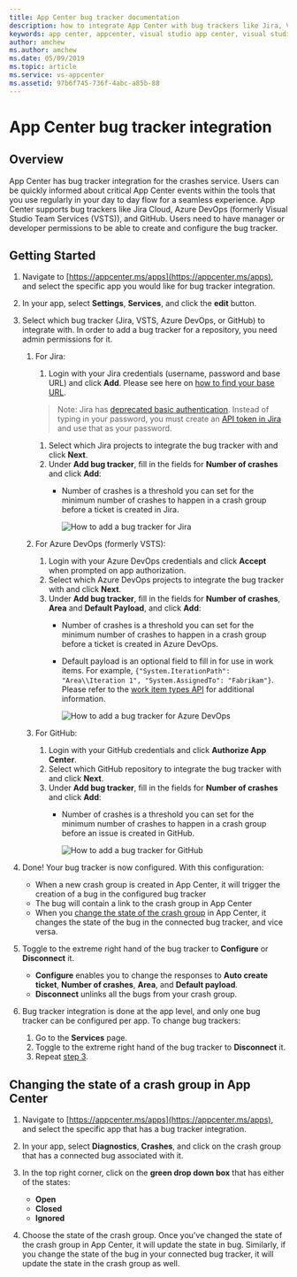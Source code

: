 ```yaml
---
title: App Center bug tracker documentation
description: how to integrate App Center with bug trackers like Jira, Visual Studio Team Services (VSTS) and GitHub
keywords: app center, appcenter, visual studio app center, visual studio appcenter, bug tracker, bugtracker, documentation, hockeyapp, VSTS, github
author: amchew
ms.author: amchew
ms.date: 05/09/2019
ms.topic: article
ms.service: vs-appcenter
ms.assetid: 97b6f745-736f-4abc-a85b-88
---
```


# App Center bug tracker integration

## Overview

App Center has bug tracker integration for the crashes service. Users can be quickly informed about critical App Center events within the tools that you use regularly in your day to day flow for a seamless experience. App Center supports bug trackers like Jira Cloud, Azure DevOps (formerly Visual Studio Team Services (VSTS)), and GitHub. Users need to have manager or developer permissions to be able to create and configure the bug tracker.

## Getting Started

1. Navigate to [https://appcenter.ms/apps](https://appcenter.ms/apps), and select the specific app you would like for bug tracker integration.

2. In your app, select **Settings**, **Services**, and click the **edit** button.

3. <a name="step3"/>Select which bug tracker (Jira, VSTS, Azure DevOps, or GitHub) to integrate with. In order to add a bug tracker for a repository, you need admin permissions for it.

   1. For Jira:

      1. Login with your Jira credentials (username, password and base URL) and click **Add**. Please see here on [how to find your base URL](https://confluence.atlassian.com/adminjiraserver071/configuring-the-base-url-802593107.html).
      > Note: Jira has [deprecated basic authentication](https://developer.atlassian.com/cloud/jira/platform/deprecation-notice-basic-auth-and-cookie-based-auth/). Instead of typing in your password, you must create an [API token in Jira](https://confluence.atlassian.com/cloud/api-tokens-938839638.html) and use that as your password.
      1. Select which Jira projects to integrate the bug tracker with and click **Next**.
      2. Under **Add bug tracker**, fill in the fields for **Number of crashes** and click **Add**:
         - Number of crashes is a threshold you can set for the minimum number of crashes to happen in a crash group before a ticket is created in Jira.

             ![How to add a bug tracker for Jira](media/addBugTrackerJira.gif)

   2. For Azure DevOps (formerly VSTS):

      1. Login with your Azure DevOps credentials and click **Accept** when prompted on app authorization.
      2. Select which Azure DevOps projects to integrate the bug tracker with and click **Next**.
      3. Under **Add bug tracker**, fill in the fields for **Number of crashes**, **Area** and **Default Payload**, and click **Add**:
         - Number of crashes is a threshold you can set for the minimum number of crashes to happen in a crash group before a ticket is created in Azure DevOps.
         - Default payload is an optional field to fill in for use in work items. For example, `{"System.IterationPath": "Area\\Iteration 1", "System.AssignedTo": "Fabrikam"}`. Please refer to the [work item types API](https://docs.microsoft.com/en-us/rest/api/vsts/wit/work%20item%20types) for additional information.

             ![How to add a bug tracker for Azure DevOps](media/addBugTrackerVSTS.gif)

   3. For GitHub:

      1. Login with your GitHub credentials and click **Authorize App Center**.
      2. Select which GitHub repository to integrate the bug tracker with and click **Next**.
      3. Under **Add bug tracker**, fill in the fields for **Number of crashes** and click **Add**:
         - Number of crashes is a threshold you can set for the minimum number of crashes to happen in a crash group before an issue is created in GitHub.

           ![How to add a bug tracker for GitHub](media/addBugTrackerGitHub.gif)

4. Done! Your bug tracker is now configured. With this configuration:

    - When a new crash group is created in App Center, it will trigger the creation of a bug in the configured bug tracker
    - The bug will contain a link to the crash group in App Center 
    - When you [change the state of the crash group](#changeState) in App Center, it changes the state of the bug in the connected bug tracker, and vice versa.

5. Toggle to the extreme right hand of the bug tracker to **Configure** or **Disconnect** it.

   - **Configure** enables you to change the responses to **Auto create ticket**, **Number of crashes**, **Area**, and **Default payload**.
   - **Disconnect** unlinks all the bugs from your crash group.

6. Bug tracker integration is done at the app level, and only one bug tracker can be configured per app. To change bug trackers:

   1. Go to the **Services** page.
   2. Toggle to the extreme right hand of the bug tracker to **Disconnect** it.
   3. Repeat [step 3](#step3).

## <a name="changeState"/>Changing the state of a crash group in App Center

1. Navigate to [https://appcenter.ms/apps](https://appcenter.ms/apps), and select the specific app that has a bug tracker integration.

2. In your app, select **Diagnostics**, **Crashes**, and click on the crash group that has a connected bug associated with it.

3. In the top right corner, click on the **green drop down box** that has either of the states:
   - **Open**
   - **Closed**
   - **Ignored**
 
 4. Choose the state of the crash group. Once you've changed the state of the crash group in App Center, it will update the state in bug. Similarly, if you change the state of the bug in your connected bug tracker, it will update the state in the crash group as well.

